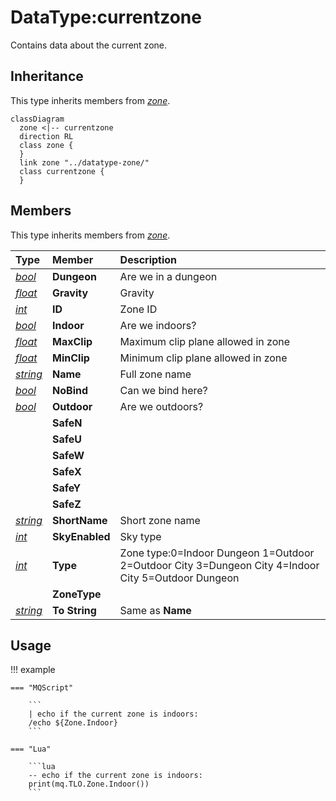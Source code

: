 # DataType:currentzone

Contains data about the current zone.

## Inheritance

This type inherits members from [_zone_](datatype-zone.md).

```mermaid
classDiagram
  zone <|-- currentzone
  direction RL
  class zone {
  }
  link zone "../datatype-zone/"
  class currentzone {
  }
```

## Members

This type inherits members from [_zone_](datatype-zone.md).

| **Type** | **Member** | **Description** |
| :--- | :--- | :--- |
| [_bool_](datatype-bool.md) | **Dungeon** | Are we in a dungeon |
| [_float_](datatype-float.md) | **Gravity** | Gravity |
| [_int_](datatype-int.md) | **ID** | Zone ID |
| [_bool_](datatype-bool.md) | **Indoor** | Are we indoors? |
| [_float_](datatype-float.md) | **MaxClip** | Maximum clip plane allowed in zone |
| [_float_](datatype-float.md) | **MinClip** | Minimum clip plane allowed in zone |
| [_string_](datatype-string.md) | **Name** | Full zone name |
| [_bool_](datatype-bool.md) | **NoBind** | Can we bind here? |
| [_bool_](datatype-bool.md) | **Outdoor** | Are we outdoors? |
| | **SafeN** | |
| | **SafeU** | |
| | **SafeW** | |
| | **SafeX** | |
| | **SafeY** | |
| | **SafeZ** | |
| [_string_](datatype-string.md) | **ShortName** | Short zone name |
| [_int_](datatype-int.md) | **SkyEnabled** | Sky type |
| [_int_](datatype-int.md) | **Type** | Zone type:0=Indoor Dungeon 1=Outdoor 2=Outdoor City 3=Dungeon City 4=Indoor City 5=Outdoor Dungeon |
| | **ZoneType** | |
| [_string_](datatype-string.md) | **To String** | Same as **Name** |

## Usage

!!! example

    === "MQScript"

        ```
        | echo if the current zone is indoors:
        /echo ${Zone.Indoor}
        ```

    === "Lua"

        ```lua
        -- echo if the current zone is indoors:
        print(mq.TLO.Zone.Indoor())
        ```
